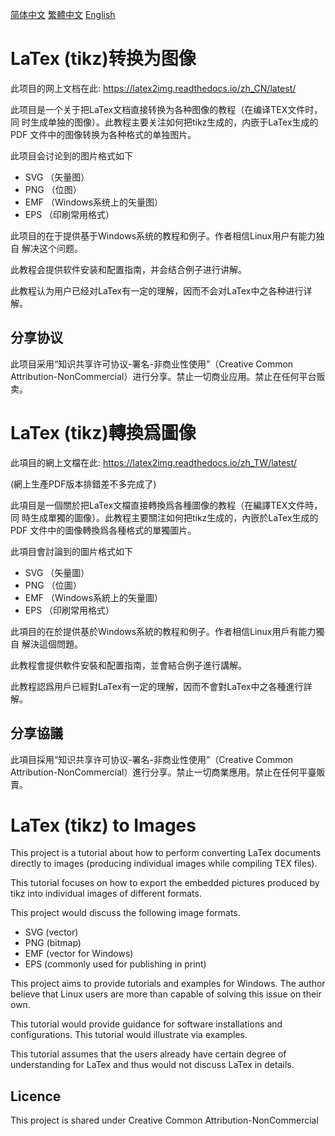 [简体中文](#chs) [繁體中文](#cht) [English](#en)

# <a name="chs">LaTex (tikz)转换为图像</a>

此项目的网上文档在此: https://latex2img.readthedocs.io/zh_CN/latest/

此项目是一个关于把LaTex文档直接转换为各种图像的教程（在编译TEX文件时，同
时生成单独的图像）。此教程主要关注如何把tikz生成的，内嵌于LaTex生成的PDF
文件中的图像转换为各种格式的单独图片。

此项目会讨论到的图片格式如下

* SVG （矢量图）
* PNG （位图）
* EMF （Windows系统上的矢量图）
* EPS （印刷常用格式）

此项目的在于提供基于Windows系统的教程和例子。作者相信Linux用户有能力独自
解决这个问题。

此教程会提供软件安装和配置指南，并会结合例子进行讲解。

此教程认为用户已经对LaTex有一定的理解，因而不会对LaTex中之各种进行详解。

## 分享协议

此项目采用“知识共享许可协议-署名-非商业性使用”（Creative Common Attribution-NonCommercial）进行分享。禁止一切商业应用。禁止在任何平台贩卖。


# <a name="cht">LaTex (tikz)轉換爲圖像</a>

此項目的網上文檔在此: https://latex2img.readthedocs.io/zh_TW/latest/

(網上生產PDF版本排錯差不多完成了)

此項目是一個關於把LaTex文檔直接轉換爲各種圖像的教程（在編譯TEX文件時，同
時生成單獨的圖像）。此教程主要關注如何把tikz生成的，內嵌於LaTex生成的PDF
文件中的圖像轉換爲各種格式的單獨圖片。

此項目會討論到的圖片格式如下

* SVG （矢量圖）
* PNG （位圖）
* EMF （Windows系統上的矢量圖）
* EPS （印刷常用格式）

此項目的在於提供基於Windows系統的教程和例子。作者相信Linux用戶有能力獨自
解決這個問題。

此教程會提供軟件安裝和配置指南，並會結合例子進行講解。

此教程認爲用戶已經對LaTex有一定的理解，因而不會對LaTex中之各種進行詳解。

## 分享協議

此項目採用“知识共享许可协议-署名-非商业性使用”（Creative Common Attribution-NonCommercial）進行分享。禁止一切商業應用。禁止在任何平臺販賣。


# <a name="en">LaTex (tikz) to Images</a>

This project is a tutorial about how to perform converting LaTex
documents directly to images (producing individual images while
compiling TEX files).

This tutorial focuses on how to export the embedded pictures produced by
tikz into individual images of different formats.

This project would discuss the following image formats.

* SVG (vector)
* PNG (bitmap)
* EMF (vector for Windows)
* EPS (commonly used for publishing in print)

This project aims to provide tutorials and examples for Windows. The
author believe that Linux users are more than capable of solving this
issue on their own.

This tutorial would provide guidance for software installations and
configurations. This tutorial would illustrate via examples.

This tutorial assumes that the users already have certain degree of
understanding for LaTex and thus would not discuss LaTex in details.

## Licence

This project is shared under Creative Common Attribution-NonCommercial
